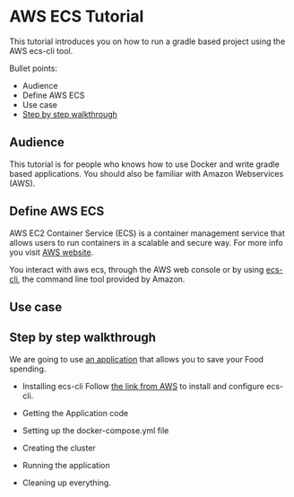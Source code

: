# AWS ECS Tutorial
This tutorial introduces you on how to run a gradle based project using the AWS ecs-cli tool.

Bullet points:
* Audience
* Define AWS ECS
* Use case
* [Step by step walkthrough](#step-by-step-walkthrough) 

## Audience
This tutorial is for people who knows how to use Docker and write gradle based applications.
You should also be familiar with Amazon Webservices (AWS).

## Define AWS ECS
AWS EC2 Container Service (ECS) is a container management service that allows users to run containers in a scalable and secure way. For more info you visit [AWS website](https://aws.amazon.com/ecs/).

You interact with aws ecs, through the AWS web console or by using [ecs-cli](http://docs.aws.amazon.com/AmazonECS/latest/developerguide/ECS_CLI.html), the command line tool provided by Amazon.

## Use case


## Step by step walkthrough

We are going to use [an application](http://fuse-mars.github.io/spring-akka-command/) that allows you to save your Food spending.

* Installing ecs-cli
  Follow [the link from AWS](http://docs.aws.amazon.com/AmazonECS/latest/developerguide/ECS_CLI_installation.html) to install and configure ecs-cli.

* Getting the Application code
* Setting up the docker-compose.yml file
* Creating the cluster
* Running the application
* Cleaning up everything.



